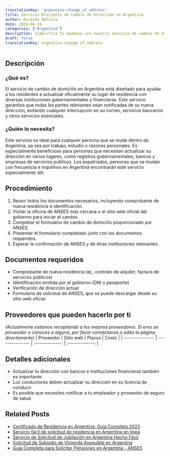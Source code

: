 ```yaml
---
translationKey: 'argentina-change_of_address'
title: Servicio Eficiente de Cambio de Dirección en Argentina
author: Ricardo Batista
date: 2024-06-24
categories: ["Argentina"]
description: Simplifica tu mudanza con nuestro servicio de cambio de dirección sin problemas en Argentina. ¡Rápido, confiable y sin estrés!
draft: false
translationKey: argentina-change_of_address
---
```


## Descripción

### ¿Qué es?
El servicio de cambio de domicilio en Argentina está diseñado para ayudar a los residentes a actualizar oficialmente su lugar de residencia con diversas instituciones gubernamentales y financieras. Este servicio garantiza que todas las partes relevantes sean notificadas de su nueva dirección, evitando cualquier interrupción en su correo, servicios bancarios y otros servicios esenciales.

### ¿Quién lo necesita?
Este servicio es ideal para cualquier persona que se mude dentro de Argentina, ya sea por trabajo, estudio o razones personales. Es especialmente beneficioso para personas que necesitan actualizar su dirección en varios lugares, como registros gubernamentales, bancos y empresas de servicios públicos. Los expatriados, personas que se mudan con frecuencia e inquilinos en Argentina encontrarán este servicio especialmente útil.

## Procedimiento

1. Reunir todos los documentos necesarios, incluyendo comprobante de nueva residencia e identificación.
2. Visitar la oficina de ANSES más cercana o el sitio web oficial del gobierno para iniciar el cambio.
3. Completar el formulario de cambio de domicilio proporcionado por ANSES.
4. Presentar el formulario completado junto con los documentos requeridos.
5. Esperar la confirmación de ANSES y de otras instituciones relevantes.

## Documentos requeridos

- Comprobante de nueva residencia (ej., contrato de alquiler, factura de servicios públicos)
- Identificación emitida por el gobierno (DNI o pasaporte)
- Verificación de dirección actual
- Formulario de solicitud de ANSES, que se puede descargar desde su sitio web oficial

## Proveedores que pueden hacerlo por ti
_(Actualmente estamos recopilando a los mejores proveedores. Si eres un proveedor o conoces a alguno, por favor contáctanos o edita la página directamente)_
| Proveedor        |     Sitio web     |     Plazos    |       Costo      |
| --------------- | --------------- |  :-------------: | :-------------: |

## Detalles adicionales

- Actualizar tu dirección con bancos e instituciones financieras también es importante.
- Los conductores deben actualizar su dirección en su licencia de conducir.
- Es posible que necesites notificar a tu empleador y proveedor de seguro de salud.
## Related Posts

- [Certificado de Residencia en Argentina: Guía Completa 2023](https://tramitit.com/es/guides/argentina/certificado_de_domicilio/)
- [Servicio fácil de solicitud de residencia en Argentina en línea](https://tramitit.com/es/guides/argentina/solicitud_de_residencia/)
- [Servicio de Solicitud de Jubilación en Argentina Hecho Fácil](https://tramitit.com/es/guides/argentina/solicitud_de_jubilación/)
- [Solicitud de Subsidio de Vivienda Asequible en Argentina](https://tramitit.com/es/guides/argentina/solicitud_de_subsidio_habitacional/)
- [Guía Completa para Solicitar Pensiones en Argentina - ANSES](https://tramitit.com/es/guides/argentina/solicitud_de_pensión/)